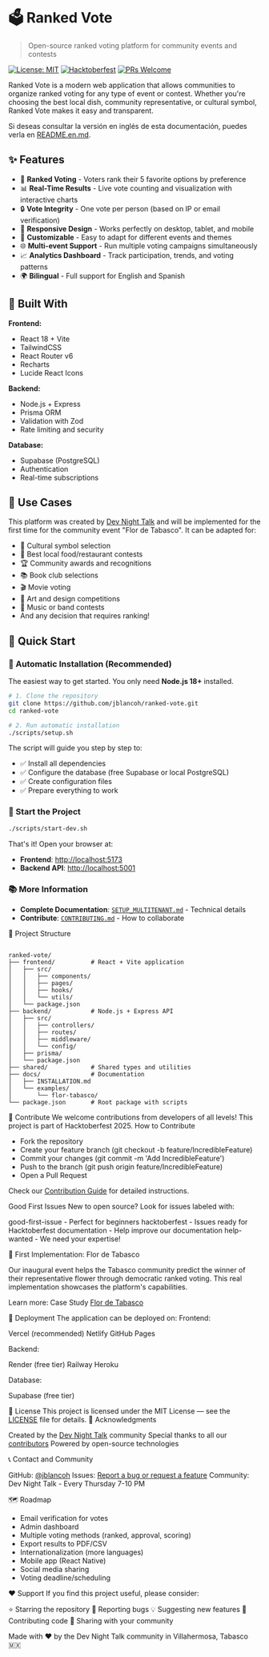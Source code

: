 # 🗳️ Ranked Vote

> Open-source ranked voting platform for community events and contests

[![License: MIT](https://img.shields.io/badge/License-MIT-yellow.svg)](https://opensource.org/licenses/MIT)
[![Hacktoberfest](https://img.shields.io/badge/Hacktoberfest-2025-orange.svg)](https://hacktoberfest.com)
[![PRs Welcome](https://img.shields.io/badge/PRs-welcome-brightgreen.svg)](docs/CONTRIBUTING.md)

Ranked Vote is a modern web application that allows communities to organize ranked voting for any type of event or contest. Whether you're choosing the best local dish, community representative, or cultural symbol, Ranked Vote makes it easy and transparent.

Si deseas consultar la versión en inglés de esta documentación, puedes verla en [README.en.md](README.en.md).

## ✨ Features

- 🎯 **Ranked Voting** - Voters rank their 5 favorite options by preference
- 📊 **Real-Time Results** - Live vote counting and visualization with interactive charts
- 🔒 **Vote Integrity** - One vote per person (based on IP or email verification)
- 📱 **Responsive Design** - Works perfectly on desktop, tablet, and mobile
- 🎨 **Customizable** - Easy to adapt for different events and themes
- 🌐 **Multi-event Support** - Run multiple voting campaigns simultaneously
- 📈 **Analytics Dashboard** - Track participation, trends, and voting patterns
- 🌍 **Bilingual** - Full support for English and Spanish

## 🚀 Built With

**Frontend:**
- React 18 + Vite
- TailwindCSS
- React Router v6
- Recharts
- Lucide React Icons

**Backend:**
- Node.js + Express
- Prisma ORM
- Validation with Zod
- Rate limiting and security

**Database:**
- Supabase (PostgreSQL)
- Authentication
- Real-time subscriptions

## 🎯 Use Cases

This platform was created by [Dev Night Talk](https://www.meetup.com/es-ES/dev-night-talks/) and will be implemented for the first time for the community event "Flor de Tabasco". It can be adapted for:

- 🌸 Cultural symbol selection
- 🍕 Best local food/restaurant contests
- 🏆 Community awards and recognitions
- 📚 Book club selections
- 🎬 Movie voting
- 🎨 Art and design competitions
- 🎵 Music or band contests
- And any decision that requires ranking!

## 📖 Quick Start

### 🎯 Automatic Installation (Recommended)

The easiest way to get started. You only need **Node.js 18+** installed.

```bash
# 1. Clone the repository
git clone https://github.com/jblancoh/ranked-vote.git
cd ranked-vote

# 2. Run automatic installation
./scripts/setup.sh
```

The script will guide you step by step to:

- ✅ Install all dependencies
- ✅ Configure the database (free Supabase or local PostgreSQL)
- ✅ Create configuration files
- ✅ Prepare everything to work

### 🚀 Start the Project

```bash
./scripts/start-dev.sh
```

That's it! Open your browser at:

- **Frontend**: <http://localhost:5173>
- **Backend API**: <http://localhost:5001>

### 📚 More Information

- **Complete Documentation**: [`SETUP_MULTITENANT.md`](docs/SETUP_MULTITENANT.md) - Technical details
- **Contribute**: [`CONTRIBUTING.md`](docs/CONTRIBUTING.md) - How to collaborate

📁 Project Structure

```text

ranked-vote/
├── frontend/          # React + Vite application
│   ├── src/
│   │   ├── components/
│   │   ├── pages/
│   │   ├── hooks/
│   │   └── utils/
│   └── package.json
├── backend/           # Node.js + Express API
│   ├── src/
│   │   ├── controllers/
│   │   ├── routes/
│   │   ├── middleware/
│   │   └── config/
│   ├── prisma/
│   └── package.json
├── shared/            # Shared types and utilities
├── docs/              # Documentation
│   ├── INSTALLATION.md
│   └── examples/
│       └── flor-tabasco/
└── package.json       # Root package with scripts
```

🤝 Contribute
We welcome contributions from developers of all levels! This project is part of Hacktoberfest 2025.
How to Contribute

- Fork the repository
- Create your feature branch (git checkout -b feature/IncredibleFeature)
- Commit your changes (git commit -m 'Add IncredibleFeature')
- Push to the branch (git push origin feature/IncredibleFeature)
- Open a Pull Request

Check our [Contribution Guide](docs/CONTRIBUTING.md) for detailed instructions.

Good First Issues
New to open source? Look for issues labeled with:

good-first-issue - Perfect for beginners
hacktoberfest - Issues ready for Hacktoberfest
documentation - Help improve our documentation
help-wanted - We need your expertise!

🌟 First Implementation: Flor de Tabasco

Our inaugural event helps the Tabasco community predict the winner of their representative flower through democratic ranked voting. This real implementation showcases the platform's capabilities.

Learn more: Case Study [Flor de Tabasco](docs/examples/flor-tabasco)

🚀 Deployment
The application can be deployed on:
Frontend:

Vercel (recommended)
Netlify
GitHub Pages

Backend:

Render (free tier)
Railway
Heroku

Database:

Supabase (free tier)

<!-- See [Deployment Guide](docs/DEPLOYMENT.md) for detailed instructions. -->

📄 License
This project is licensed under the MIT License — see the [LICENSE](LICENSE) file for details.
🙏 Acknowledgments

Created by the [Dev Night Talk](https://www.meetup.com/es-ES/dev-night-talks/) community
Special thanks to all our [contributors](https://github.com/jblancoh/ranked-vote/graphs/contributors)
Powered by open-source technologies

📞 Contact and Community

GitHub: [@jblancoh](https://github.com/jblancoh)
Issues: [Report a bug or request a feature](https://github.com/jblancoh/ranked-vote/issues)
Community: Dev Night Talk - Every Thursday 7-10 PM

🗺️ Roadmap

- Email verification for votes
- Admin dashboard
- Multiple voting methods (ranked, approval, scoring)
- Export results to PDF/CSV
- Internationalization (more languages)
- Mobile app (React Native)
- Social media sharing
- Voting deadline/scheduling

❤️ Support
If you find this project useful, please consider:

⭐ Starring the repository
🐛 Reporting bugs
💡 Suggesting new features
🤝 Contributing code
📢 Sharing with your community

Made with ❤️ by the Dev Night Talk community in Villahermosa, Tabasco 🇲🇽


